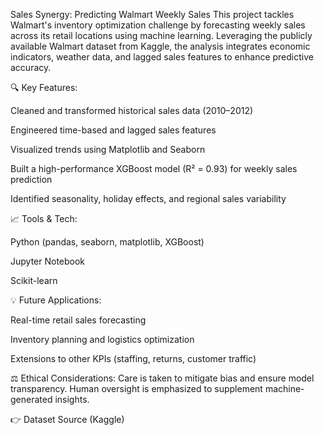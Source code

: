 Sales Synergy: Predicting Walmart Weekly Sales
This project tackles Walmart's inventory optimization challenge by forecasting weekly sales across its retail locations using machine learning. Leveraging the publicly available Walmart dataset from Kaggle, the analysis integrates economic indicators, weather data, and lagged sales features to enhance predictive accuracy.

🔍 Key Features:

Cleaned and transformed historical sales data (2010–2012)

Engineered time-based and lagged sales features

Visualized trends using Matplotlib and Seaborn

Built a high-performance XGBoost model (R² = 0.93) for weekly sales prediction

Identified seasonality, holiday effects, and regional sales variability

📈 Tools & Tech:

Python (pandas, seaborn, matplotlib, XGBoost)

Jupyter Notebook

Scikit-learn

💡 Future Applications:

Real-time retail sales forecasting

Inventory planning and logistics optimization

Extensions to other KPIs (staffing, returns, customer traffic)

⚖️ Ethical Considerations:
Care is taken to mitigate bias and ensure model transparency. Human oversight is emphasized to supplement machine-generated insights.

👉 Dataset Source (Kaggle)

